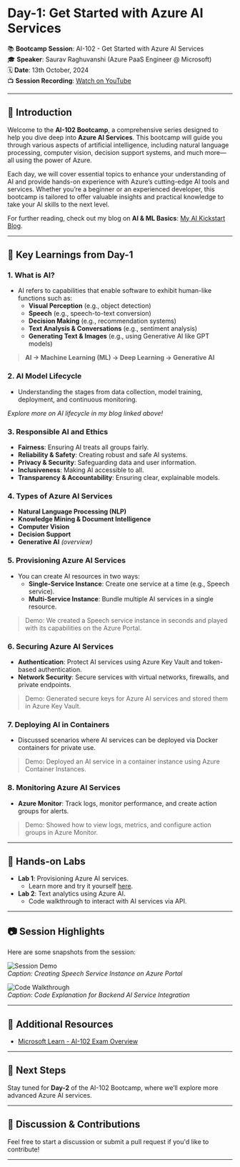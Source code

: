 # Day-1: Get Started with Azure AI Services

📚 **Bootcamp Session**: AI-102 - Get Started with Azure AI Services  
🎓 **Speaker**: Saurav Raghuvanshi (Azure PaaS Engineer @ Microsoft)  
🗓️ **Date**: 13th October, 2024  
📺 **Session Recording**: [Watch on YouTube](https://www.youtube.com/live/Wb4nzibutiM)

---

## 📖 Introduction

Welcome to the **AI-102 Bootcamp**, a comprehensive series designed to help you dive deep into **Azure AI Services**. This bootcamp will guide you through various aspects of artificial intelligence, including natural language processing, computer vision, decision support systems, and much more—all using the power of Azure.

Each day, we will cover essential topics to enhance your understanding of AI and provide hands-on experience with Azure’s cutting-edge AI tools and services. Whether you’re a beginner or an experienced developer, this bootcamp is tailored to offer valuable insights and practical knowledge to take your AI skills to the next level.

For further reading, check out my blog on **AI & ML Basics**: [My AI Kickstart Blog](https://medium.com/@agarwalunnati0/my-kickstart-into-the-world-of-artificial-intelligence-machine-learning-5223deb904fe).

---

## 🎯 Key Learnings from Day-1

### 1. **What is AI?**
   - AI refers to capabilities that enable software to exhibit human-like functions such as:
     - **Visual Perception** (e.g., object detection)
     - **Speech** (e.g., speech-to-text conversion)
     - **Decision Making** (e.g., recommendation systems)
     - **Text Analysis & Conversations** (e.g., sentiment analysis)
     - **Generating Text & Images** (e.g., using Generative AI like GPT models)

   > **AI -> Machine Learning (ML) -> Deep Learning -> Generative AI**

### 2. **AI Model Lifecycle**
   - Understanding the stages from data collection, model training, deployment, and continuous monitoring.
   
   *Explore more on AI lifecycle in my blog linked above!*

### 3. **Responsible AI and Ethics**
   - **Fairness**: Ensuring AI treats all groups fairly.
   - **Reliability & Safety**: Creating robust and safe AI systems.
   - **Privacy & Security**: Safeguarding data and user information.
   - **Inclusiveness**: Making AI accessible to all.
   - **Transparency & Accountability**: Ensuring clear, explainable models.
     
### 4. **Types of Azure AI Services**
   - **Natural Language Processing (NLP)**
   - **Knowledge Mining & Document Intelligence**
   - **Computer Vision**
   - **Decision Support**
   - **Generative AI** *(overview)*

### 5. **Provisioning Azure AI Services**
   - You can create AI resources in two ways:
     - **Single-Service Instance**: Create one service at a time (e.g., Speech service).
     - **Multi-Service Instance**: Bundle multiple AI services in a single resource.

   > Demo: We created a Speech service instance in seconds and played with its capabilities on the Azure Portal.

### 6. **Securing Azure AI Services**
   - **Authentication**: Protect AI services using Azure Key Vault and token-based authentication.
   - **Network Security**: Secure services with virtual networks, firewalls, and private endpoints.

   > Demo: Generated secure keys for Azure AI services and stored them in Azure Key Vault.

### 7. **Deploying AI in Containers**
   - Discussed scenarios where AI services can be deployed via Docker containers for private use.
   
   > Demo: Deployed an AI service in a container instance using Azure Container Instances.

### 8. **Monitoring Azure AI Services**
   - **Azure Monitor**: Track logs, monitor performance, and create action groups for alerts.

   > Demo: Showed how to view logs, metrics, and configure action groups in Azure Monitor.

---

## 🔧 Hands-on Labs

- **Lab 1**: Provisioning Azure AI services. 
  - Learn more and try it yourself [here](https://github.com/MicrosoftLearning/mslearn-ai-services).
- **Lab 2**: Text analytics using Azure AI.
  - Code walkthrough to interact with AI services via API.

---

## 📷 Session Highlights

Here are some snapshots from the session:

![Session Demo](path/to/photo1.jpg)  
*Caption: Creating Speech Service Instance on Azure Portal*

![Code Walkthrough](path/to/photo2.jpg)  
*Caption: Code Explanation for Backend AI Service Integration*

---

## 📖 Additional Resources

- [Microsoft Learn - AI-102 Exam Overview](https://learn.microsoft.com/en-us/credentials/certifications/azure-ai-engineer/?practice-assessment-type=certification)  

---

## 📅 Next Steps

Stay tuned for **Day-2** of the AI-102 Bootcamp, where we’ll explore more advanced Azure AI services. 

---

## 💬 Discussion & Contributions

Feel free to start a discussion or submit a pull request if you'd like to contribute!

---
